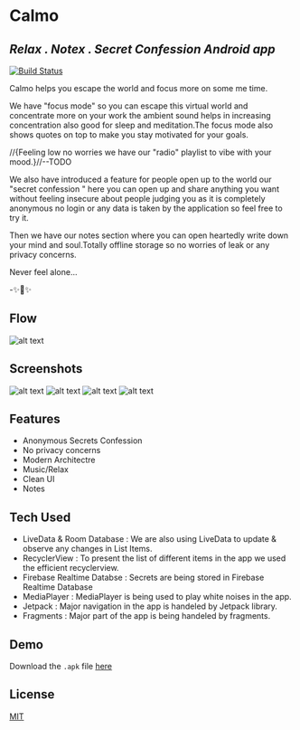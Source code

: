 # Calmo
## _Relax . Notex . Secret Confession Android app_

[![Build Status](https://travis-ci.org/joemccann/dillinger.svg?branch=master)](https://travis-ci.org/joemccann/dillinger)

Calmo helps you escape the world and focus more on some me time.

We have "focus mode" so you can escape this virtual world and concentrate more on your work the ambient sound helps in increasing concentration also good for sleep and meditation.The focus mode also shows quotes on top to make you stay motivated for your goals.

//{Feeling low no worries we have our "radio" playlist to vibe with your mood.}//--TODO

We also have introduced a feature for people open up to the world our "secret confession " here you can open up and share anything you want without feeling insecure about people judging you as it is completely anonymous no login or any data is taken by the application so feel free to try it.

Then we have our notes section where you can open heartedly write down your mind and soul.Totally offline storage so no worries of leak or any privacy concerns.

Never feel alone...

-✨🤗✨

## Flow

![alt text](https://raw.githubusercontent.com/87nehal/calmo/master/CalmoPrototypePng.png)

## Screenshots
![alt text](https://raw.githubusercontent.com/87nehal/calmo/master/CalmoSS1.png)
![alt text](https://raw.githubusercontent.com/87nehal/calmo/master/CalmoSS2.png)
![alt text](https://raw.githubusercontent.com/87nehal/calmo/master/CalmoSS3.png)
![alt text](https://raw.githubusercontent.com/87nehal/calmo/master/CalmoSS4.png)

## Features

- Anonymous Secrets Confession
- No privacy concerns
- Modern Architectre 
- Music/Relax
- Clean UI
- Notes

## Tech Used

- LiveData & Room Database : We are also using LiveData to update & observe any changes in List Items.
- RecyclerView : To present the list of different items in the app we used the efficient recyclerview.
- Firebase Realtime Databse : Secrets are being stored in Firebase Realtime Database
- MediaPlayer : MediaPlayer is being used to play white noises in the app.
- Jetpack : Major navigation in the app is handeled by Jetpack library.
- Fragments : Major part of the app is being handeled by fragments.


## Demo

Download the `.apk` file [here](https://drive.google.com/file/d/1DmlO6_Ke1ivcAW8I9c89am0i6ULM8WnO/view?usp=sharing)

## License

[MIT](https://choosealicense.com/licenses/mit/)
